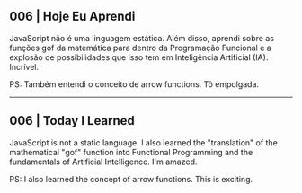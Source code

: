 ## 006 | Hoje Eu Aprendi

JavaScript não é uma linguagem estática. Além disso, aprendi sobre as funções gof da matemática para dentro da Programação Funcional e a explosão de possibilidades que isso tem em Inteligência Artificial (IA). Incrível.

PS: Também entendi o conceito de arrow functions. Tô empolgada.

---
## 006 | Today I Learned

JavaScript is not a static language. I also learned the "translation" of the mathematical "gof" function into Functional Programming and the fundamentals of Artificial Intelligence. I'm amazed.

PS: I also learned the concept of arrow functions. This is exciting.